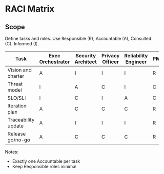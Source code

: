 # RACI Matrix

## Scope

Define tasks and roles. Use Responsible (R), Accountable (A), Consulted (C), Informed (I).

| Task | Exec Orchestrator | Security Architect | Privacy Officer | Reliability Engineer | PM | Dev | QA |
|------|-------------------|--------------------|-----------------|----------------------|----|-----|----|
| Vision and charter | A | I | I | I | R | C | C |
| Threat model | I | A | C | I | C | R | C |
| SLO/SLI | I | C | I | A | C | R | C |
| Iteration plan | A | C | C | C | R | C | C |
| Traceability update | A | I | I | I | R | R | R |
| Release go/no-go | A | C | C | C | R | C | C |

Notes:

- Exactly one Accountable per task
- Keep Responsible roles minimal

